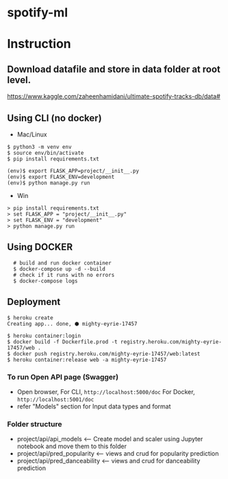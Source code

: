 # spotify-ml

# Instruction

## Download datafile and store in data folder at root level.

https://www.kaggle.com/zaheenhamidani/ultimate-spotify-tracks-db/data#

## Using CLI (no docker)

- Mac/Linux

```
$ python3 -m venv env
$ source env/bin/activate
$ pip install requirements.txt

(env)$ export FLASK_APP=project/__init__.py
(env)$ export FLASK_ENV=development
(env)$ python manage.py run
```

- Win

```
> pip install requirements.txt
> set FLASK_APP = "project/__init__.py"
> set FLASK_ENV = "development"
> python manage.py run
```

## Using DOCKER

```
  # build and run docker container
  $ docker-compose up -d --build
  # check if it runs with no errors
  $ docker-compose logs
```

## Deployment

```
$ heroku create
Creating app... done, ⬢ mighty-eyrie-17457

$ heroku container:login
$ docker build -f Dockerfile.prod -t registry.heroku.com/mighty-eyrie-17457/web .
$ docker push registry.heroku.com/mighty-eyrie-17457/web:latest
$ heroku container:release web -a mighty-eyrie-17457
```

### To run Open API page (Swagger)

- Open browser, For CLI, `http://localhost:5000/doc`
  For Docker, `http://localhost:5001/doc`
- refer "Models" section for Input data types and format

### Folder structure

- project/api/api_models <-- Create model and scaler using Jupyter notebook and move them to this folder
- project/api/pred_popularity <-- views and crud for popularity prediction
- project/api/pred_danceability <-- views and crud for danceability prediction

